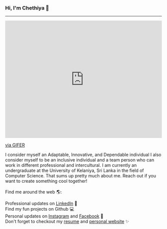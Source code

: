 ### Hi, I'm Chethiya 👋
<hr>

<div style="padding-top:75.000%;position:relative;"><iframe src="https://gifer.com/embed/5eKX" width="100%" height="100%" style='position:absolute;top:0;left:0;' frameBorder="0" allowFullScreen></iframe></div><p><a href="https://gifer.com">via GIFER</a></p>

I consider myself an Adaptable, Innovative, and Dependable individual I also consider myself to be an inclusive individual and a team person who can work in different professional and intercultural. I am currently an undergraduate at the University of Kelaniya, Sri Lanka in the field of Computer Science. That sums up pretty much about me. Reach out if you want to create something cool together!
<br>
<br/>
Find me around the web 🌎:

Professional updates on [LinkedIn](https://www.linkedin.com/in/chethiya-galkaduwa-8b0b26159/) 💼\
Find my fun projects on Github 💻\
Personal updates on [Instagram](https://www.instagram.com/cyber_trome/) and [Facebook](https://www.facebook.com/chethiya.galkaduwa/) 🎵\
Don't forget to checkout my [resume](https://drive.google.com/file/d/1FSb3TzmPSL3fy1WpyJnktz2Qk3eHS4ZY/view?usp=sharing) and [personal website](https://chey97.github.io/Chethiya_Galkaduwa.github.io/) ✨
